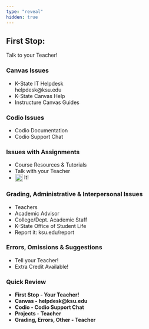```yaml
---
type: "reveal"
hidden: true
---
```


<section>
	<h2>First Stop:</h2>
	<p>Talk to your Teacher!</p>
</section>
<section>
  <h3>Canvas Issues</h3>
  <ul>
    <li>K-State IT Helpdesk<br>helpdesk@ksu.edu</li>
    <li>K-State Canvas Help</li>
    <li>Instructure Canvas Guides</li>
  </ul>
</section>
<section>
  <h3>Codio Issues</h3>
  <ul>
    <li>Codio Documentation</li>
    <li>Codio Support Chat</li>
  </ul>
</section>
<section>
  <h3>Issues with Assignments</h3>
  <ul>
    <li>Course Resources & Tutorials</li>
    <li>Talk with your Teacher</li>
    <li><img class="plain" src="/images/google_logo.png" style="height: 1.5em; vertical-align: middle; display: inline-block;"> It!</li>
  </ul>
</section>
<section>
  <h3>Grading, Administrative & Interpersonal Issues</h3>
  <ul>
    <li>Teachers</li>
    <li>Academic Advisor</li>
    <li>College/Dept. Academic Staff</li>
    <li>K-State Office of Student Life</li>
    <li>Report it: ksu.edu/report</li>
  </ul>
</section>
<section>
  <h3>Errors, Omissions & Suggestions</h3>
  <ul>
    <li>Tell your Teacher!</li>
    <li>Extra Credit Available!</li>
  </ul>
</section>
<section>
  <h3>Quick Review</h3>
  <ul>
		<li><b>First Stop - Your Teacher!</li>
    <li>Canvas - helpdesk@ksu.edu</li>
		<li>Codio - Codio Support Chat</li>
    <li>Projects - Teacher</li>
    <li>Grading, Errors, Other - Teacher</li>
  </ul>
</section>
